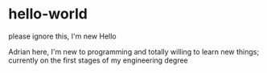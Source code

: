# hello-world
please ignore this, I'm new 
Hello

Adrian here, I'm new to programming and totally willing to learn new things; currently on the first stages of my engineering degree
